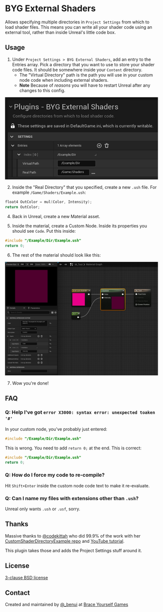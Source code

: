 # BYG External Shaders

Allows specifying multiple directories in `Project Settings` from which to load shader files.
This means you can write all your shader code using an external tool, rather than inside Unreal's little code box.

## Usage

1. Under `Project Settings > BYG External Shaders`, add an entry to the Entries array. Pick a directory that you want to
use to store your shader code files. It should be somewhere inside your `Content` directory. 
   * The "Virtual Directory" path is the path you will use in your custom node code when including external shaders.
   * **Note** Because of _reasons_ you will have to restart Unreal after any changes to this config.

![](Resources/project-settings.jpg)

2. Inside the "Real Directory" that you specified, create a new `.ush` file. For example `/Game/Shaders/Example.ush`:

```cpp
float4 OutColor = mul(Color, Intensity);
return OutColor;
```

4. Back in Unreal, create a new Material asset.

5. Inside the material, create a Custom Node. Inside its properties you should see `Code`. Put this inside:

```cpp
#include "/Example/Dir/Example.ush"
return 0;
```

6. The rest of the material should look like this:

![](Resources/material-graph.jpg)

7. Wow you're done!

## FAQ

### Q: Help I've got `error X3000: syntax error: unexpected toaken '#'`

In your custom node, you've probably just entered:
```cpp
#include "/Example/Dir/Example.ush"
```
This is wrong. You need to add `return 0;` at the end. This is correct:
```cpp
#include "/Example/Dir/Example.ush"
return 0;
```

### Q: How do I force my code to re-compile?

Hit `Shift+Enter` inside the custom node code text to make it re-evaluate.

### Q: Can I name my files with extensions other than `.ush`?

Unreal only wants `.ush` or `.usf`, sorry.

## Thanks

Massive thanks to [@codekittah](https://twitter.com/codekittah) who did 99.9% of the work with
her [CustomShaderDirectoryExample repo](https://github.com/Sythenz/CustomShaderDirectoryExample)
and [YouTube tutorial](https://www.youtube.com/watch?v=V3BVsYV7ge0).

This plugin takes those and adds the Project Settings stuff around it.

## License

[3-clause BSD license](LICENSE)

## Contact

Created and maintained by [@_benui](https://twitter.com/_benui) at [Brace Yourself Games](https://braceyourselfgames.com/)
